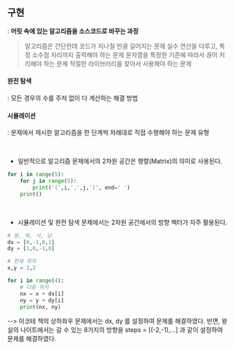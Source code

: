 ## 구현 
: **머릿 속에 있는 알고리즘을 소스코드로 바꾸는 과정**

> 알고리즘은 간단한데 코드가 지나칠 만큼 길어지는 문제
> 실수 연산을 다루고, 특정 소수점 자리까지 출력해야 하는 문제
> 문자열을 특정한 기준에 따라서 끊어 처리해야 하는 문제
> 적절한 라이브러리를 찾아서 사용해야 하는 문제

#### 완전 탐색 
: 모든 경우의 수를 주저 없이 다 계산하는 해결 방법


#### 시뮬레이션 
: 문제에서 제시한 알고리즘을 한 단계씩 차례대로 직접 수행해야 하는 문제 유형



<br>

- 일반적으로 알고리즘 문제에서의 2차원 공간은 행렬(Matrix)의 의미로 사용된다.

    
``` python
for i in range(5):
	for j in range(5):
    	print('(',i,',',j,')', end=' ')
    print()
```

<br>

- 시뮬레이션 및 완전 탐색 문제에서는 2차원 공간에서의 방향 벡터가 자주 활용된다.

    
``` python
# 동, 북, 서, 남
dx = [0,-1,0,1]
dy = [1,0,-1,0]

# 현재 위치
x,y = 2,2

for i in range(4):
	# 다음 위치
    nx = x + dx[i]
    ny = y + dy[i]
    print(nx, ny)
```
--> 이코테 책의 상하좌우 문제에서는 dx, dy 를 설정하여 문제를 해결하였다. 
반면, 왕실의 나이트에서는 갈 수 있는 8가지의 방향을 steps = [(-2,-1),...] 과 같이 설정하여 문제를 해결하였다. 